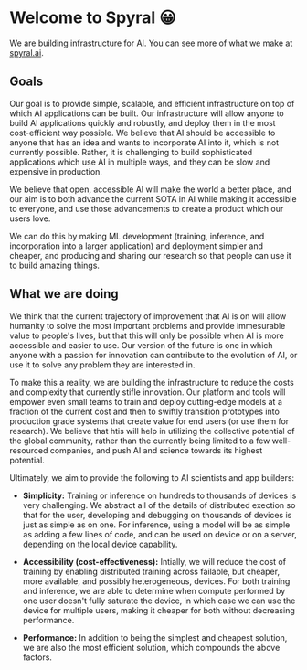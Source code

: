 # Welcome to Spyral 😀

We are building infrastructure for AI. You can see more of what we make at [spyral.ai](https://www.spyral.ai).

## Goals

Our goal is to provide simple, scalable, and efficient infrastructure on top of which AI applications can be built. Our infrastructure will allow anyone to build AI applications quickly and robustly, and deploy them in the most cost-efficient way possible. We believe that AI should be accessible to anyone that has an idea and wants to incorporate AI into it, which is not currently possible. Rather, it is challenging to build sophisticated applications which use AI in multiple ways, and they can be slow and expensive in production.

We believe that open, accessible AI will make the world a better place, and our aim is to both advance the current SOTA in AI while making it accessible to everyone, and use those advancements to create a product which our users love.

We can do this by making ML development (training, inference, and incorporation into a larger application) and deployment simpler and cheaper, and producing and sharing our research so that people can use it to build amazing things.

## What we are doing

We think that the current trajectory of improvement that AI is on will allow humanity to solve the most important problems and provide immesurable value to people's lives, but that this will only be possible when AI is more accessible and easier to use. Our version of the future is one in which anyone with a passion for innovation can contribute to the evolution of AI, or use it to solve any problem they are interested in.

To make this a reality, we are building the infrastructure to reduce the costs and complexity that currently stifle innovation. Our platform and tools will empower even small teams to train and deploy cutting-edge models at a fraction of the current cost and then to swiftly transition prototypes into production grade systems that create value for end users (or use them for research). We believe that htis will help in utilizing the collective potential of the global community, rather than the currently being limited to a few well-resourced companies, and push AI and science towards its highest potential.

Ultimately, we aim to provide the following to AI scientists and app builders:

- **Simplicity:** Training or inference on hundreds to thousands of devices is very challenging. We abstract all of the details of distributed exection so that for the user, developing and debugging on thousands of devices is just as simple as on one. For inference, using a model will be as simple as adding a few lines of code, and can be used on device or on a server, depending on the local device capability.

- **Accessibility (cost-effectiveness):** Intially, we will reduce the cost of training by enabling distributed training across failable, but cheaper, more available, and possibly heterogeneous, devices. For both training and inference, we are able to determine when compute performed by one user doesn't fully saturate the device, in which case we can use the device for multiple users, making it cheaper for both without decreasing performance.

- **Performance:** In addition to being the simplest and cheapest solution, we are also the most efficient solution, which compounds the above factors.
